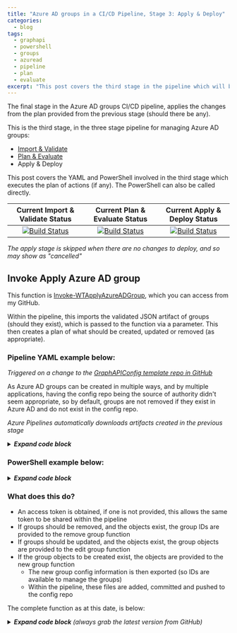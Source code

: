 ```yaml
---
title: "Azure AD groups in a CI/CD Pipeline, Stage 3: Apply & Deploy"
categories:
  - blog
tags:
  - graphapi
  - powershell
  - groups
  - azuread
  - pipeline
  - plan
  - evaluate
excerpt: "This post covers the third stage in the pipeline which will be used to automate creating, updating and removing Azure AD groups..."
---
```

The final stage in the Azure AD groups CI/CD pipeline, applies the changes from the plan provided from the previous stage (should there be any).

This is the third stage, in the three stage pipeline for managing Azure AD groups:
- [Import & Validate][validate-post]
- [Plan & Evaluate][plan-post]
- Apply & Deploy

This post covers the YAML and PowerShell involved in the third stage which executes the plan of actions (if any). The PowerShell can also be called directly.

|  Current Import & Validate Status  |   Current Plan & Evaluate Status   |   Current Apply & Deploy Status   |
|:----------------------------------:|:----------------------------------:|:---------------------------------:|
|[![Build Status](https://dev.azure.com/wesleytrust/GraphAPI/_apis/build/status/Azure%20AD/Groups/SVC-AD%3BENV-P%3B%20Groups?branchName=main&stageName=Validate&jobName=Import)](https://dev.azure.com/wesleytrust/GraphAPI/_build/latest?definitionId=9&branchName=main)|[![Build Status](https://dev.azure.com/wesleytrust/GraphAPI/_apis/build/status/Azure%20AD/Groups/SVC-AD%3BENV-P%3B%20Groups?branchName=main&stageName=Plan&jobName=Evaluate)](https://dev.azure.com/wesleytrust/GraphAPI/_build/latest?definitionId=9&branchName=main)|[![Build Status](https://dev.azure.com/wesleytrust/GraphAPI/_apis/build/status/Azure%20AD/Groups/SVC-AD%3BENV-P%3B%20Groups?branchName=main&stageName=Apply&jobName=Deploy)](https://dev.azure.com/wesleytrust/GraphAPI/_build/latest?definitionId=9&branchName=main)|

_The apply stage is skipped when there are no changes to deploy, and so may show as "cancelled"_

## Invoke Apply Azure AD group
This function is [Invoke-WTApplyAzureADGroup][function-apply], which you can access from my GitHub.

Within the pipeline, this imports the validated JSON artifact of groups (should they exist), which is passed to the function via a parameter. This then creates a plan of what should be created, updated or removed (as appropriate).

### Pipeline YAML example below:
_Triggered on a change to the [GraphAPIConfig template repo in GitHub][github-repo]_

As Azure AD groups can be created in multiple ways, and by multiple applications, having the config repo being the source of authority didn't seem appropriate, so by default, groups are not removed if they exist in Azure AD and do not exist in the config repo. 

_Azure Pipelines automatically downloads artifacts created in the previous stage_

<details>
  <summary><em><strong>Expand code block</strong></em></summary>

```yaml
- stage: Apply
  pool:
    vmImage: 'windows-latest'
  dependsOn: Plan
  condition: and(succeeded(), eq(dependencies.Plan.outputs['Evaluate.InvokeWTPlanAzureADGroup.ShouldRun'], 'true'))
  jobs:
  - deployment: Deploy
    continueOnError: false
    environment: $(Environment)
    strategy:
     runOnce:
       deploy:
        steps:
          - checkout: self
          - task: CmdLine@2
            name: CloneGraphAPI
            displayName: Clone Graph API repo
            inputs:
              script: 'git clone --branch $(Branch) --single-branch https://github.com/wesley-trust/GraphAPI.git'
              workingDirectory: '$(System.ArtifactsDirectory)'
          - task: CmdLine@2
            name: CloneToolKit
            displayName: Clone Toolkit repo
            inputs:
              script: 'git clone --branch $(Branch) --single-branch https://github.com/wesley-trust/ToolKit.git'
              workingDirectory: '$(System.ArtifactsDirectory)'
          - task: PowerShell@2
            name: InvokeWTApplyAzureADGroup
            displayName: Invoke-WTApplyAzureADGroup
            inputs:
              targetType: 'inline'
              script: |

                # Import and convert Groups from JSON, should they exist
                $TestPath = Test-Path $(Pipeline.Workspace)\Evaluate\Plan.json -PathType Leaf
                if ($TestPath){
                    $PlanAzureADGroups = Get-Content -Raw -Path $(Pipeline.Workspace)\Evaluate\Plan.json | ConvertFrom-Json -Depth 10
                }
                
                # Dot source and execute function
                . $(System.ArtifactsDirectory)\GraphAPI\Public\AzureAD\Groups\Pipeline\Invoke-WTApplyAzureADGroup.ps1
                      Invoke-WTApplyAzureADGroup `
                        -TenantDomain $(TenantDomain) `
                        -ClientID ${env:CLIENTID} `
                        -ClientSecret ${env:CLIENTSECRET} `
                        -AzureADGroups $PlanAzureADGroups `
                        -UpdateExistingGroups `
                        -Path $(Build.SourcesDirectory)\AzureAD\Groups `
                        -Pipeline
              pwsh: true
              workingDirectory: '$(System.ArtifactsDirectory)'
            env:
              CLIENTID: $(ClientID)
              CLIENTSECRET: $(ClientSecret)
              GITHUBPAT: $(GitHubPAT)
              REPOHOME: $(Build.Repository.LocalPath)
              BRANCH: $(Branch)
              GITHUBCONFIGREPO: $(GitHubConfigRepo)
```

</details>

### PowerShell example below:

<details>
  <summary><em><strong>Expand code block</strong></em></summary>

```powershell
# Clone repo that contains the Graph API and ToolKit functions
git clone --branch main --single-branch https://github.com/wesley-trust/GraphAPI.git
git clone --branch main --single-branch https://github.com/wesley-trust/ToolKit.git

# Dot source function into memory
. .\GraphAPI\Public\AzureAD\Groups\Pipeline\Invoke-WTApplyAzureADGroup.ps1

# Define Variables
$ClientID = "sdg23497-sd82-983s-sdf23-dsf234kafs24"
$ClientSecret = "khsdfhbdfg723498345_sdfkjbdf~-SDFFG1"
$TenantDomain = "wesleytrustsandbox.onmicrosoft.com"
$AccessToken = "HWYLAqz6PipzzdtPwRnSN0Socozs2lZ7nsFky90UlDGTmaZY1foVojTUqFgm1vw0iBslogoP"

# Example groups (mailNickName if missing, is auto-generated upon creation)
$RemoveGroup = [PSCustomObject]@{
    id              = "41fd3497-52hq-983s-sdf23-dsf234kafs24"
    displayName     = "This group will be removed"
    mailEnabled     = $false
    securityEnabled = $true
}
$UpdateGroup = [PSCustomObject]@{
    id              = "52bf4497-f2g7-983s-sdf23-dsf234kafs24"
    displayName     = "This group will be updated"
    mailEnabled     = $false
    securityEnabled = $true
}
$CreateGroup = [PSCustomObject]@{
    displayName     = "This group will be created"
    mailEnabled     = $false
    securityEnabled = $true
}

# Build plan object
$PlanAzureADGroup = [PSCustomObject]@{
    RemoveGroups = $RemoveGroup
    UpdateGroups = $UpdateGroup
    CreateGroups = $CreateGroup
}

# Create hashtable
$Parameters = @{
  ClientID             = $ClientID
  ClientSecret         = $ClientSecret
  TenantDomain         = $TenantDomain
  UpdateExistingGroups = $true
  AzureADGroup         = $PlanAzureADGroup
}

# Apply a plan, splatting the hashtable of parameters
Invoke-WTApplyAzureADGroup @Parameters

# Or pipe specific object definitions to the apply function, with an access token previously obtained
$PlanAzureADGroup | Invoke-WTApplyAzureADGroup -AccessToken $AccessToken

# Or specify each parameter individually, with an access token previously obtained
Invoke-WTApplyAzureADGroup -AzureADGroup $PlanAzureADGroup -AccessToken $AccessToken -UpdateExistingGroups
```

</details>

### What does this do? <!-- omit in toc -->
- An access token is obtained, if one is not provided, this allows the same token to be shared within the pipeline
- If groups should be removed, and the objects exist, the group IDs are provided to the remove group function
- If groups should be updated, and the objects exist, the group objects are provided to the edit group function
- If the group objects to be created exist, the objects are provided to the new group function
  - The new group config information is then exported (so IDs are available to manage the groups)
  - Within the pipeline, these files are added, committed and pushed to the config repo

The complete function as at this date, is below:

<details>
  <summary><em><strong>Expand code block</strong> (always grab the latest version from GitHub)</em></summary>

```powershell
function Invoke-WTApplyAzureADGroup {
    [cmdletbinding()]
    param (
        [parameter(
            Mandatory = $false,
            ValueFromPipeLineByPropertyName = $true,
            HelpMessage = "Client ID for the Azure AD service principal with AzureAD Graph permissions"
        )]
        [string]$ClientID,
        [parameter(
            Mandatory = $false,
            ValueFromPipeLineByPropertyName = $true,
            HelpMessage = "Client secret for the Azure AD service principal with AzureAD Graph permissions"
        )]
        [string]$ClientSecret,
        [parameter(
            Mandatory = $false,
            ValueFromPipeLineByPropertyName = $true,
            HelpMessage = "The initial domain (onmicrosoft.com) of the tenant"
        )]
        [string]$TenantDomain,
        [parameter(
            Mandatory = $false,
            ValueFromPipeLineByPropertyName = $true,
            HelpMessage = "The access token, obtained from executing Get-WTGraphAccessToken"
        )]
        [string]$AccessToken,
        [parameter(
            Mandatory = $false,
            ValueFromPipeLineByPropertyName = $true,
            HelpMessage = "The AzureAD group object"
        )]
        [Alias('AzureADGroup', 'GroupDefinition')]
        [PSCustomObject]$AzureADGroups,
        [Parameter(
            Mandatory = $false,
            ValueFromPipeLineByPropertyName = $true,
            HelpMessage = "Specify whether to update existing groups deployed in the tenant, where the IDs match"
        )]
        [switch]
        $UpdateExistingGroups,
        [Parameter(
            Mandatory = $false,
            ValueFromPipeLineByPropertyName = $true,
            HelpMessage = "Specify whether existing groups deployed in the tenant will be removed, if not present in the import"
        )]
        [switch]
        $RemoveExistingGroups,
        [parameter(
            Mandatory = $false,
            ValueFromPipeLineByPropertyName = $true,
            HelpMessage = "Specify whether to exclude features in preview, a production API version will be used instead"
        )]
        [switch]$ExcludePreviewFeatures,
        [parameter(
            Mandatory = $false,
            ValueFromPipeLineByPropertyName = $true,
            HelpMessage = "The file path to the JSON file(s) that will be exported"
        )]
        [string]$FilePath,
        [parameter(
            Mandatory = $false,
            ValueFromPipeLineByPropertyName = $true,
            HelpMessage = "The directory path(s) of which all JSON file(s) will be exported"
        )]
        [string]$Path,
        [parameter(
            Mandatory = $false,
            ValueFromPipeLineByPropertyName = $true,
            HelpMessage = "Specify whether the function is operating within a pipeline"
        )]
        [switch]$Pipeline
    )
    Begin {
        try {
            # Function definitions
            $Functions = @(
                "GraphAPI\Public\Authentication\Get-WTGraphAccessToken.ps1",
                "GraphAPI\Public\AzureAD\Groups\Remove-WTAzureADGroup.ps1",
                "GraphAPI\Public\AzureAD\Groups\New-WTAzureADGroup.ps1",
                "GraphAPI\Public\AzureAD\Groups\Edit-WTAzureADGroup.ps1",
                "GraphAPI\Public\AzureAD\Groups\Export-WTAzureADGroup.ps1"
            )
            
            # Function dot source
            foreach ($Function in $Functions) {
                . $Function
            }
            
        }
        catch {
            Write-Error -Message $_.Exception
            throw $_.exception
        }
    }
    Process {
        try {
            
            # If there is no access token, obtain one
            if (!$AccessToken) {
                $AccessToken = Get-WTGraphAccessToken `
                    -ClientID $ClientID `
                    -ClientSecret $ClientSecret `
                    -TenantDomain $TenantDomain
            }

            if ($AccessToken) {
                
                # Output current action
                Write-Host "Deploying Azure AD Groups"
                                
                # Build Parameters
                $Parameters = @{
                    AccessToken = $AccessToken
                }
                if ($ExcludePreviewFeatures) {
                    $Parameters.Add("ExcludePreviewFeatures", $true)
                }
                
                if ($RemoveExistingGroups) {

                    # If groups require removing, pass the ids to the remove function
                    if ($AzureADGroups.RemoveGroups) {
                        $GroupIDs = $AzureADGroups.RemoveGroups.id
                        Remove-WTAzureADGroup @Parameters -GroupIDs $GroupIDs
                    }
                    else {
                        $WarningMessage = "No groups will be removed, as none exist that are different to the import"
                        Write-Warning $WarningMessage
                    }
                }
                if ($UpdateExistingGroups) {
   
                    # If groups require updating, pass the ids
                    if ($AzureADGroups.UpdateGroups) {
                        Edit-WTAzureADGroup @Parameters -AzureADGroups $AzureADGroups.UpdateGroups
                    }
                    else {
                        $WarningMessage = "No groups will be updated, as none exist that are different to the import"
                        Write-Warning $WarningMessage
                    }
                }

                # If there are new groups to be created, create them, passing through the group state
                if ($AzureADGroups.CreateGroups) {

                    # Create groups
                    $CreatedGroups = New-WTAzureADGroup @Parameters `
                        -AzureADGroups $AzureADGroups.CreateGroups
                        
                    # Update configuration files
                    
                    # Export groups
                    Export-WTAzureADGroup -AzureADGroups $CreatedGroups `
                        -Path $Path `
                        -ExcludeExportCleanup
                    
                    # If executing in a pipeline, stage, commit and push the changes back to the repo
                    if ($Pipeline) {
                        Write-Host "Commit configuration changes post pipeline deployment"
                        Set-Location ${ENV:REPOHOME}
                        git config user.email AzurePipeline@wesleytrust.com
                        git config user.name AzurePipeline
                        git add -A
                        git commit -a -m "Commit configuration changes post deployment [skip ci]"
                        git push https://${ENV:GITHUBPAT}@github.com/wesley-trust/${ENV:GITHUBCONFIGREPO}.git HEAD:${ENV:BRANCH}
                    }
                }
                else {
                    $WarningMessage = "No groups will be created, as none exist that are different to the import"
                    Write-Warning $WarningMessage
                }
            }
            else {
                $ErrorMessage = "No access token specified, obtain an access token object from Get-WTGraphAccessToken"
                Write-Error $ErrorMessage
                throw $ErrorMessage
            }
        }
        catch {
            Write-Error -Message $_.Exception
            throw $_.exception
        }
    }
    End {
        try {
            
        }
        catch {
            Write-Error -Message $_.Exception
            throw $_.exception
        }
    }
}
```

</details>

[function-apply]: https://github.com/wesley-trust/GraphAPI/blob/main/Public/AzureAD/Groups/Pipeline/Invoke-WTApplyAzureADGroup.ps1
[devops-link]: https://dev.azure.com/wesleytrust/GraphAPI
[github-repo]: https://github.com/wesley-trust/GraphAPIConfig
[validate-post]: /blog/graph-api-groups-pipeline-validate/
[plan-post]: /blog/graph-api-groups-pipeline-plan/